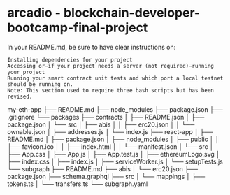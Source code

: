 # arcadio - blockchain-developer-bootcamp-final-project
In your README.md, be sure to have clear instructions on: 

    Installing dependencies for your project 
    Accessing or—if your project needs a server (not required)—running your project
    Running your smart contract unit tests and which port a local testnet should be running on.
    Note: This section used to require three bash scripts but has been revised.


my-eth-app
├── README.md
├── node_modules
├── package.json
├── .gitignore
└── packages
├── contracts
│
 ├── README.json
│
 ├── package.json
│
 └── src
│
 ├── abis
│
 │
 ├── erc20.json
│
 │
 └── ownable.json
│
 ├── addresses.js
│
 └── index.js
├── react-app
│
 ├── README.md
│
 ├── package.json
│
 ├── node_modules
│
 ├── public
│
 │
 ├── favicon.ico
│
 │
 ├── index.html
│
 │
 └── manifest.json
│
 └── src
│
 ├── App.css
│
 ├── App.js
│
 ├── App.test.js
│
 ├── ethereumLogo.svg
│
 ├── index.css
│
 ├── index.js
│
 ├── serviceWorker.js
│
 └── setupTests.js
└── subgraph
├── README.md
├── abis
│
 └── erc20.json
├── package.json
├── schema.graphql
├── src
│
 └── mappings
│
 ├── tokens.ts
│
 └── transfers.ts
└── subgraph.yaml
